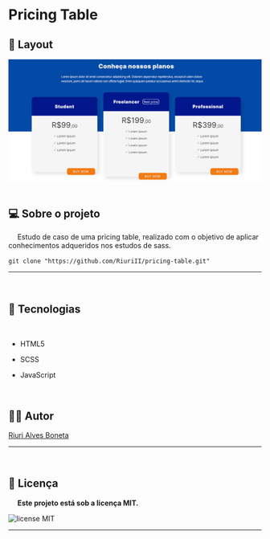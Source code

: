 # Pricing Table

## :art: Layout
![layout.png](./layout.png)
&emsp; 

## :computer: Sobre o projeto

&emsp; 
Estudo de caso de uma pricing table, realizado com o objetivo de aplicar conhecimentos adqueridos nos estudos de sass.
&emsp;

    git clone "https://github.com/RiuriII/pricing-table.git"
******
&emsp; 
## :rocket: Tecnologias 

&emsp;

- HTML5 

- SCSS 

- JavaScript

&emsp; 


## :man_technologist: Autor

[Riuri Alves Boneta](https://github.com/RiuriII)
******
&emsp; 
## :page_facing_up: Licença
&emsp; 
**Este projeto está sob a licença MIT.**

![license MIT](https://camo.githubusercontent.com/8bb1977f745ee8c8107f711ecfa901421a9b929f308fd431f7211508f8ddbd87/68747470733a2f2f696d672e736869656c64732e696f2f62616467652f6c6963656e73652d4d49542d627269676874677265656e)
******